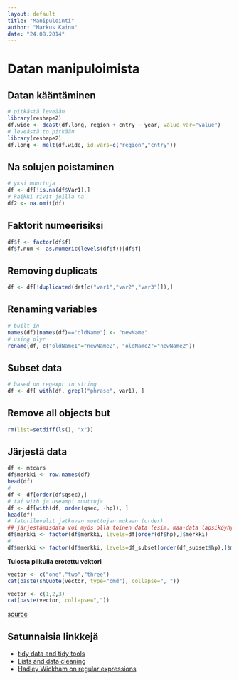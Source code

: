 ```yaml
---
layout: default
title: "Manipulointi"
author: "Markus Kainu"
date: "24.08.2014"
---
```





# Datan manipuloimista


## Datan kääntäminen


```r
# pitkästä leveään
library(reshape2)
df.wide <- dcast(df.long, region + cntry ~ year, value.var="value")
# leveästä to pitkään
library(reshape2)
df.long <- melt(df.wide, id.vars=c("region","cntry"))
```

## Na solujen poistaminen


```r
# yksi muuttuja
df <- df[!is.na(df$Var1),]
# kaikki rivit joilla na
df2 <- na.omit(df) 
```

## Faktorit numeerisiksi


```r
df$f <- factor(df$f)
df$f.num <- as.numeric(levels(df$f))[df$f]
```

## Removing duplicats



```r
df <- df[!duplicated(dat[c("var1","var2","var3")]),]
```


## Renaming variables


```r
# built-in
names(df)[names(df)=="oldName"] <- "newName"
# using plyr
rename(df, c("oldName1"="newName2", "oldName2"="newName2"))
```

## Subset data


```r
# based on regexpr in string
df <- df[ with(df, grepl("phrase", var1), ]
```

## Remove all objects but


```r
rm(list=setdiff(ls(), "x"))
```

## Järjestä data


```r
df <- mtcars
df$merkki <- row.names(df)
head(df)
# 
df <- df[order(df$qsec),]
# tai with ja useampi muuttuja
df <- df[with(df, order(qsec, -hp)), ]
head(df)
# fatorilevelit jatkuvan muuttujan mukaan (order) 
## järjestämisdata voi myös olla toinen data (esim. maa-data lapsiköyhyyden mukaan, jolloin voi sortata dodge/stacked tolppakuvioita))
df$merkki <- factor(df$merkki, levels=df[order(df$hp),]$merkki)
#
df$merkki <- factor(df$merkki, levels=df_subset[order(df_subset$hp),]$merkki)
```

**Tulosta pilkulla erotettu vektori**


```r
vector <- c("one","two","three")
cat(paste(shQuote(vector, type="cmd"), collapse=", "))

vector <- c(1,2,3)
cat(paste(vector, collapse=","))
```


[source](http://stackoverflow.com/questions/6190051/how-can-i-remove-all-objects-but-one-from-the-workspace-in-r)


## Satunnaisia linkkejä

- [tidy data and tidy tools](http://vita.had.co.nz/papers/tidy-data-pres.pdf)
- [Lists and data cleaning](https://dl.dropbox.com/u/7710864/courseraPublic/otherResources/lecture3/index.html#1)
- [Hadley Wickham on regular expressions](http://stat405.had.co.nz/lectures/14-reg-exp.pdf)


